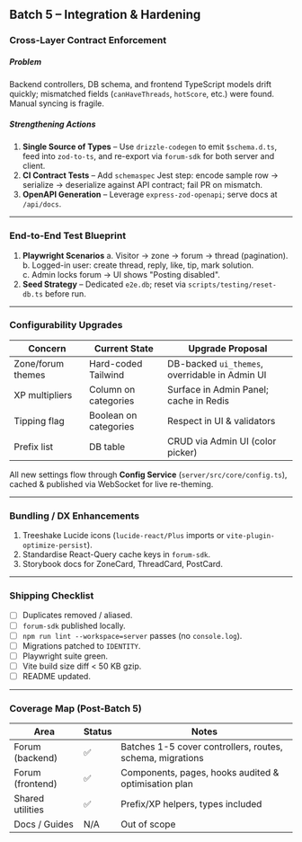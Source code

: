 ## Batch 5 – Integration & Hardening

### Cross-Layer Contract Enforcement

##### Problem
Backend controllers, DB schema, and frontend TypeScript models drift quickly; mismatched fields (`canHaveThreads`, `hotScore`, etc.) were found. Manual syncing is fragile.

##### Strengthening Actions
1. **Single Source of Types** – Use `drizzle-codegen` to emit `$schema.d.ts`, feed into `zod-to-ts`, and re-export via `forum-sdk` for both server and client.
2. **CI Contract Tests** – Add `schemaspec` Jest step: encode sample row → serialize → deserialize against API contract; fail PR on mismatch.
3. **OpenAPI Generation** – Leverage `express-zod-openapi`; serve docs at `/api/docs`.

---

### End-to-End Test Blueprint

1. **Playwright Scenarios**
   a. Visitor → zone → forum → thread (pagination).  
   b. Logged-in user: create thread, reply, like, tip, mark solution.  
   c. Admin locks forum → UI shows "Posting disabled".
2. **Seed Strategy** – Dedicated `e2e.db`; reset via `scripts/testing/reset-db.ts` before run.

---

### Configurability Upgrades

| Concern | Current State | Upgrade Proposal |
|---------|---------------|------------------|
| Zone/forum themes | Hard-coded Tailwind | DB-backed `ui_themes`, overridable in Admin UI |
| XP multipliers | Column on categories | Surface in Admin Panel; cache in Redis |
| Tipping flag | Boolean on categories | Respect in UI & validators |
| Prefix list | DB table | CRUD via Admin UI (color picker) |

All new settings flow through **Config Service** (`server/src/core/config.ts`), cached & published via WebSocket for live re-theming.

---

### Bundling / DX Enhancements

1. Treeshake Lucide icons (`lucide-react/Plus` imports or `vite-plugin-optimize-persist`).
2. Standardise React-Query cache keys in `forum-sdk`.
3. Storybook docs for ZoneCard, ThreadCard, PostCard.

---

### Shipping Checklist
- [ ] Duplicates removed / aliased.
- [ ] `forum-sdk` published locally.
- [ ] `npm run lint --workspace=server` passes (no `console.log`).
- [ ] Migrations patched to `IDENTITY`.
- [ ] Playwright suite green.
- [ ] Vite build size diff < 50 KB gzip.
- [ ] README updated.

---

### Coverage Map (Post-Batch 5)

| Area | Status | Notes |
|------|--------|-------|
| Forum (backend) | ✅ | Batches 1-5 cover controllers, routes, schema, migrations |
| Forum (frontend) | ✅ | Components, pages, hooks audited & optimisation plan |
| Shared utilities | ✅ | Prefix/XP helpers, types included |
| Docs / Guides | N/A | Out of scope | 